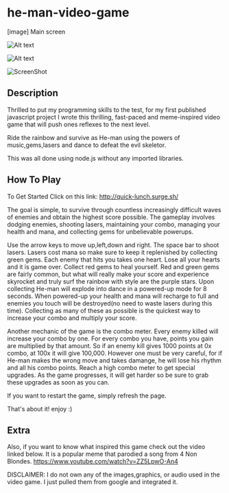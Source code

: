 # he-man-video-game

[image] Main screen

![Alt text](he-man-video-game/screenshots/titleScreen.PNG?raw=true "Optional Title")

![Alt text](/relative/path/to/img.jpg?raw=true "Optional Title")

![ScreenShot](https://raw.github.com/{konradobritzhauser}/{he-man-video-game}/{master}/{/screenshot/titleScreen.PNG})

## Description  
Thrilled to put my programming skills to the test, for my first published javascript project I wrote this thrilling, fast-paced and meme-inspired video game that will push ones reflexes to the next level. 



Ride the rainbow and survive as He-man using the powers of music,gems,lasers and dance to defeat the evil skeletor. 

This was all done using node.js without any imported libraries.

## How To Play
To Get Started Click on this link:
http://quick-lunch.surge.sh/

The goal is simple, to survive through countless increasingly difficult waves of enemies and obtain the highest score possible. The gameplay involves dodging enemies, shooting lasers, maintaining your combo, managing your health and mana, and collecting gems for unbelievable powerups. 

Use the arrow keys to move up,left,down and right. The space bar to shoot lasers. Lasers cost mana so make sure to keep it replenished by collecting green gems. Each enemy that hits you takes one heart. Lose all your hearts and it is game over. Collect red gems to heal yourself. Red and green gems are fairly common, but what will really make your score and experience skyrocket and truly surf the rainbow with style are the purple stars. Upon collecting He-man will explode into dance in a powered-up mode for 8 seconds. When powered-up your health and mana will recharge to full and enemies you touch will be destroyed(no need to waste lasers during this time). Collecting as many of these as possible is the quickest way to increase your combo and multiply your score. 

Another mechanic of the game is the combo meter. Every enemy killed will increase your combo by one. For every combo you have, points you gain are multiplied by that amount. So if an enemy kill gives 1000 points at 0x combo, at 100x it will give 100,000. However one must be very careful, for if He-man makes the wrong move and takes damange, he will lose his rhythm and all his combo points. Reach a high combo meter to get special upgrades. As the game progresses, it will get harder so be sure to grab these upgrades as soon as you can.

If you want to restart the game, simply refresh the page.

That's about it! enjoy :)

## Extra

Also, if you want to know what inspired this game check out the video linked below. It is a popular meme that parodied a song from 4 Non Blondes. 
https://www.youtube.com/watch?v=ZZ5LpwO-An4


DISCLAIMER: I do not own any of the images,graphics, or audio used in the video game. I just pulled them from google and integrated it. 



